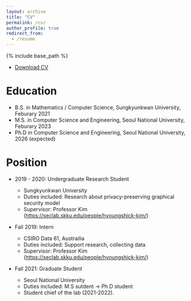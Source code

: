 ```yaml
---
layout: archive
title: "CV"
permalink: /cv/
author_profile: true
redirect_from:
  - /resume
---
```


{% include base_path %}

* [Download CV](https://github.com/Lee-DongWon/Lee-DongWon.github.io/tree/master/files/CV_LeeDongwon.pdf)

Education
======
* B.S. in Mathematics / Computer Science, Sungkyunkwan University, Feburary 2021
* M.S. in Computer Science and Engineering, Seoul National University, Feburary 2023
* Ph.D in Computer Science and Engineering, Seoul National University, 2026 (expected)

Position
======
* 2019 - 2020: Undergraduate Research Student
  * Sungkyunkwan University
  * Duties included: Research about privacy-preserving graphical security model
  * Supervisor: Professor Kim (https://seclab.skku.edu/people/hyoungshick-kim/)

* Fall 2019: Intern
  * CSIRO Data 61, Austrailia
  * Duties included: Support research, collecting data
  * Supervisor: Professor Kim (https://seclab.skku.edu/people/hyoungshick-kim/)
  
* Fall 2021: Graduate Student
  * Seoul National University
  * Duties included: M.S sutdent -> Ph.D student
  * Student chief of the lab (2021-2022).
<!--
Publications
======
  <ul>{% for post in site.publications %}
    {% include archive-single-cv.html %}
  {% endfor %}</ul>
Presentations
======
  <ul>{% for post in site.presentations %}
    {% include archive-single-talk-cv.html %}
  {% endfor %}</ul>
-->
